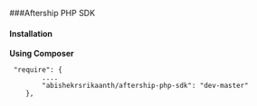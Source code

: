 ###Aftership PHP SDK

#### Installation
**Using Composer**
```
 "require": {
        ....
        "abishekrsrikaanth/aftership-php-sdk": "dev-master"
    },
```

